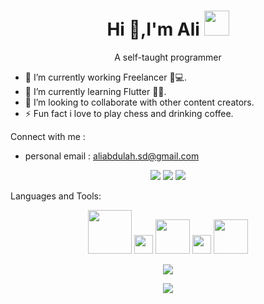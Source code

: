<h1 align="center">Hi 👋,I'm Ali
<img src="https://avatars.githubusercontent.com/u/89943558?v=4" width="40px"/>
</h1>
<p align="center">A self-taught programmer</p>
<a href="https://img.shields.io/github/watchers/3li-3bdullah/3li-3bdullah?label=watchers&style=plastic"/></a>


<!-- I'm a Flutter Developer , look always for new and enjoying when i share what i know. -->

<!--
**3li-3bdullah/3li-3bdullah** is a ✨ _special_ ✨ repository because its `README.md` (this file) appears on your GitHub profile.

Here are some ideas to get you started: -->

- 🔭 I’m currently working Freelancer 🏮💻.
- 🌱 I’m currently learning Flutter 💙✨.
- 👯 I’m looking to collaborate with other content creators.
- ⚡ Fun fact i love to play chess and drinking coffee. 

 Connect with me :
 - personal email : <a href="mailto:aliabdulah.sd@gmail.com">aliabdulah.sd@gmail.com</a>
<p align="center">
  <a href="https://twitter.com/AliAbdullah49?s=09"><img src="https://img.shields.io/badge/Twitter-1DA1F2?style=plastic&logo=twitter&logoColor=white"/></a>
  <a href="https://www.facebook.com/profile.php?id=100017288552506"><img src="https://img.shields.io/badge/Facebook-1877F2?style=plastic&logo=facebook&logoColor=white"></a>
 <a href="https://www.linkedin.com/in/3li-3bdullah"><img src="https://img.shields.io/badge/Linkedin-1DA1F2?style=social&logo=linkedin&logoColor=white"></a> 
</p>



Languages and Tools:
<p align="center">
<img src="https://img.shields.io/badge/Flutter-02569B?style=for-the-badge&logo=flutter&logoColor=white" width="70px"/>
<img src="https://camo.githubusercontent.com/dd4b2422ed3bfc9da88c43d18550375c66f9584327dff7ecc19315ce50b96f07/68747470733a2f2f7777772e766563746f726c6f676f2e7a6f6e652f6c6f676f732f66697265626173652f66697265626173652d69636f6e2e737667" width="30px"/>
<img src="https://img.shields.io/badge/Dart-0175C2?style=for-the-badge&logo=dart&logoColor=white" width="55px"/>
<img src="https://camo.githubusercontent.com/fbfcb9e3dc648adc93bef37c718db16c52f617ad055a26de6dc3c21865c3321d/68747470733a2f2f7777772e766563746f726c6f676f2e7a6f6e652f6c6f676f732f6769742d73636d2f6769742d73636d2d69636f6e2e737667" width="30px"/>
<img src="https://img.shields.io/badge/Java-ED8B00?style=for-the-badge&logo=java&logoColor=white" width="55px"/>
</p>
<p align="center">
<img src="https://github-readme-stats.vercel.app/api?username=3li-3bdullah&theme=blue-green"/>
</p>
<p align="center">
<img src="https://github-profile-trophy.vercel.app/?username=3li-3bdullah"/>
</p>
